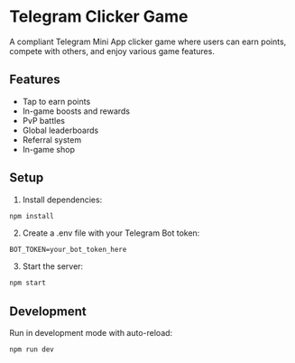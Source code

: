 # Telegram Clicker Game

A compliant Telegram Mini App clicker game where users can earn points, compete with others, and enjoy various game features.

## Features

- Tap to earn points
- In-game boosts and rewards
- PvP battles
- Global leaderboards
- Referral system
- In-game shop

## Setup

1. Install dependencies:
```bash
npm install
```

2. Create a .env file with your Telegram Bot token:
```
BOT_TOKEN=your_bot_token_here
```

3. Start the server:
```bash
npm start
```

## Development

Run in development mode with auto-reload:
```bash
npm run dev
```

